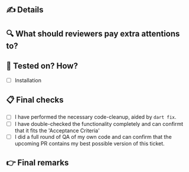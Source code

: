 ## ✍ Details


## 🔍 What should reviewers pay extra attentions to?


## 🧪 Tested on? How?
- [ ] Installation

## 📋 Final checks
- [ ] I have performed the necessary code-cleanup, aided by `dart fix`.
- [ ] I have double-checked the functionality completely and can confirmt that it fits the 'Acceptance Criteria'
- [ ] I did a full round of QA of my own code and can confirm that the upcoming PR contains my best possible version of this ticket.

## 👉 Final remarks
